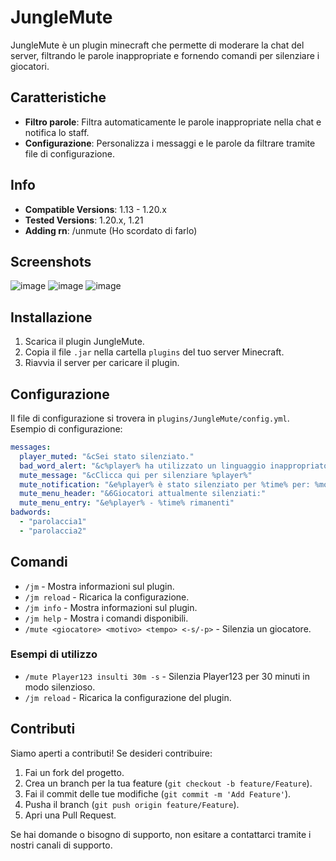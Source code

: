 # JungleMute

JungleMute è un plugin minecraft che permette di moderare la chat del server, filtrando le parole inappropriate e fornendo comandi per silenziare i giocatori.

## Caratteristiche

- **Filtro parole**: Filtra automaticamente le parole inappropriate nella chat e notifica lo staff.
- **Configurazione**: Personalizza i messaggi e le parole da filtrare tramite file di configurazione.

## Info

- **Compatible Versions**: 1.13 - 1.20.x
- **Tested Versions**: 1.20.x, 1.21
- **Adding rn**: /unmute (Ho scordato di farlo)

## Screenshots
![image](https://github.com/user-attachments/assets/697c7d6a-2a18-43a3-9d55-a90ef9cfc61a)
![image](https://github.com/user-attachments/assets/b5565bdc-685c-46e4-94e8-b1f303d17f19)
![image](https://github.com/user-attachments/assets/36a92808-9ee8-4044-8be9-b2cd97f0c4f1)



## Installazione

1. Scarica il plugin JungleMute.
2. Copia il file `.jar` nella cartella `plugins` del tuo server Minecraft.
3. Riavvia il server per caricare il plugin.

## Configurazione

Il file di configurazione si trovera in `plugins/JungleMute/config.yml`. Esempio di configurazione:

```yaml
messages:
  player_muted: "&cSei stato silenziato."
  bad_word_alert: "&c%player% ha utilizzato un linguaggio inappropriato: %message%"
  mute_message: "&cClicca qui per silenziare %player%"
  mute_notification: "&e%player% è stato silenziato per %time% per: %motivation%"
  mute_menu_header: "&6Giocatori attualmente silenziati:"
  mute_menu_entry: "&e%player% - %time% rimanenti"
badwords:
  - "parolaccia1"
  - "parolaccia2"
```
## Comandi

- `/jm` - Mostra informazioni sul plugin.
- `/jm reload` - Ricarica la configurazione.
- `/jm info` - Mostra informazioni sul plugin.
- `/jm help` - Mostra i comandi disponibili.
- `/mute <giocatore> <motivo> <tempo> <-s/-p>` - Silenzia un giocatore.

### Esempi di utilizzo

- `/mute Player123 insulti 30m -s` - Silenzia Player123 per 30 minuti in modo silenzioso.
- `/jm reload` - Ricarica la configurazione del plugin.

## Contributi

Siamo aperti a contributi! Se desideri contribuire:

1. Fai un fork del progetto.
2. Crea un branch per la tua feature (`git checkout -b feature/Feature`).
3. Fai il commit delle tue modifiche (`git commit -m 'Add Feature'`).
4. Pusha il branch (`git push origin feature/Feature`).
5. Apri una Pull Request.

Se hai domande o bisogno di supporto, non esitare a contattarci tramite i nostri canali di supporto.
